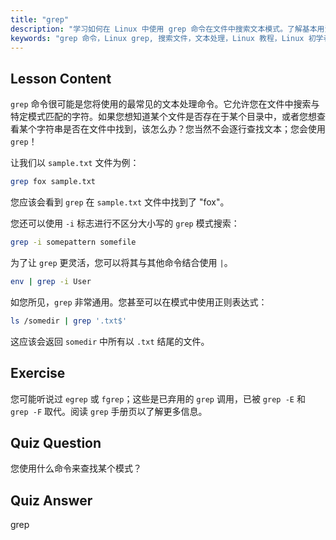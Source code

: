 ```yaml
---
title: "grep"
description: "学习如何在 Linux 中使用 grep 命令在文件中搜索文本模式。了解基本用法、不区分大小写搜索以及与其他命令的结合使用。开始您的 Linux 之旅！"
keywords: "grep 命令，Linux grep, 搜索文件，文本处理，Linux 教程，Linux 初学者，grep 指南"
---
```


## Lesson Content

`grep` 命令很可能是您将使用的最常见的文本处理命令。它允许您在文件中搜索与特定模式匹配的字符。如果您想知道某个文件是否存在于某个目录中，或者您想查看某个字符串是否在文件中找到，该怎么办？您当然不会逐行查找文本；您会使用 `grep`！

让我们以 `sample.txt` 文件为例：

```bash
grep fox sample.txt
```

您应该会看到 `grep` 在 `sample.txt` 文件中找到了 "fox"。

您还可以使用 `-i` 标志进行不区分大小写的 `grep` 模式搜索：

```bash
grep -i somepattern somefile
```

为了让 `grep` 更灵活，您可以将其与其他命令结合使用 `|`。

```bash
env | grep -i User
```

如您所见，`grep` 非常通用。您甚至可以在模式中使用正则表达式：

```bash
ls /somedir | grep '.txt$'
```

这应该会返回 `somedir` 中所有以 `.txt` 结尾的文件。

## Exercise

您可能听说过 `egrep` 或 `fgrep`；这些是已弃用的 `grep` 调用，已被 `grep -E` 和 `grep -F` 取代。阅读 `grep` 手册页以了解更多信息。

## Quiz Question

您使用什么命令来查找某个模式？

## Quiz Answer

grep

